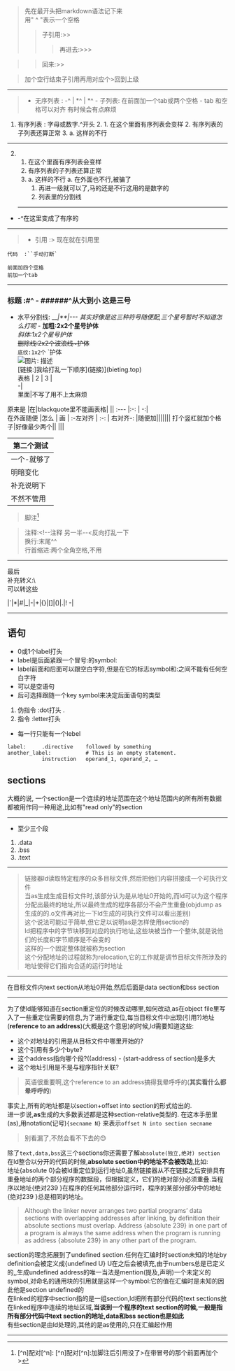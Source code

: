 >先在最开头把markdown语法记下来  
>用" ^ "表示一个空格
>> 子引用:>>
>>> 再进去:>>>

>> 回来:>>

> 加个空行结束子引用再用对应个>回到上级

___

>+ 无序列表 :   -^  | \*^ | *^
	- 子列表: 在前面加一个tab或两个空格
	- tab 和空格可以对齐 有时候会有点麻烦
1. 有序列表	: 字母或数字.^开头
	2. 1. 在这个里面有序列表会变样
	2. 有序列表的子列表还算正常
	3. a. 这样的不行

___
2.  1. 在这个里面有序列表会变样
    2. 有序列表的子列表还算正常
	3. a. 这样的不行
	a. 在外面也不行,被骗了
    	1. 再进一级就可以了,马的还是不行这用的是数字的 
    	2. 列表里的分割线
    ___
- -^在这里变成了有序的
___


>- 引用	:> 现在就在引用里
``` 
代码	:``手动打断`
```

    前面加四个空格
	前加一个tab
___
> 
### 标题	:#^ - ######^从大到小 这是三号
- 水平分割线: ___|***|--- 其实好像是这三种符号随便配,三个星号暂时不知道怎么打呢
-*_
**加粗:2x2个星号护体**  
*斜体:1x2个星号护体*  
~~删除线:2x2个波浪线~护体~~  
`底纹:1x2个` `护体  
![图片: ![描述](地址)](bieting.top)   
[链接:]我给打乱一下顺序](链接)](bieting.top)  
表格 | 2 | 3 |  
-|  
里面|不写了用不上太麻烦


原来是 |在|blackquote里不能画表格|      ||
 :--- |:-: | -:|  
  在外面随便 |怎么  | 画 |
:-左对齐 | :-: | 右对齐-: |随便加|||||||
 打个竖杠就加个格子|好像最少两个||
 |||

第二个测试|
-|  
一个-就够了|
明暗变化|原来都有的-
补充说明下|原来开表格的时候前面也要先加个空行
不然不管用|在引用里就退出引用了

>脚注[^1] 
[^1]:[^n]配对[^n]:
[^n]配对[^n]:加脚注后引用没了>在带冒号的那个前面再加个>
> 注释:<!--注释  另一半--<反向打乱一下  
换行:末尾^^  
行首缩进:两个全角空格,不用
_ _ _

最后  
补充转义:\  
可以转这些

\|`|*|#|_|-|+|{}|[]|()|.|!
-|
___ 
## 语句
- 0或1个label打头
- label是后面紧跟一个冒号:的symbol:
- label前面和后面可以跟空白字符,但是在它的标志symbol和:之间不能有任何空白字符
- 可以是空语句
- 后可选择跟随一个key symbol来决定后面语句的类型
1. 伪指令	:dot打头 .
2. 指令		:letter打头 
- 每一行只能有一个lebel
``` 
label:     .directive    followed by something
another_label:           # This is an empty statement.
           instruction   operand_1, operand_2, …
```
## sections
大概的说, 一个section是一个连续的地址范围在这个地址范围内的所有所有数据都被用作同一种用途,比如有"read only"的section  
___
- 至少三个段
1. .data
2. .bss
3. .text 
___ 
>链接器ld读取特定程序的众多目标文件,然后把他们内容拼接成一个可执行文件  
当as生成生成目标文件时,该部分认为是从地址0开始的,而ld可以为这个程序分配出最终的地址,所以最终生成的程序各部分不会产生重叠(objdump as生成的的.o文件再对比一下ld生成的可执行文件可以看出差别)  
这个说法可能过于简单,但它足以说明as是怎样使用section的  
ld把程序中的字节块移到对应的执行地址,这些块被当作一个整体,就是说他们的长度和字节顺序是不会变的  
这样的一个固定整体就被称为section  
这个分配地址的过程就称为relocation,它的工作就是调节目标文件所涉及的地址使得它们指向合适的运行时地址

___
在目标文件内text section从地址0开始,然后后面是data section和bss section  
___
为了使ld能够知道在section重定位的时候改动哪里,如何改动,as在object file里写入了一些重定位需要的信息,为了进行重定位,每当目标文件中出现(引用?)地址(**reference to an address**)(大概是这个意思)的时候,ld需要知道这些:
- 这个对地址的引用是从目标文件中哪里开始的?
- 这个引用有多少个byte?
- 这个address指向哪个段?((address) - (start-address of section)是多大
- 这个地址引用是不是与程序指针关联?
>英语很重要啊,这个reference to an address搞得我晕呼呼的(**其实看什么都晕呼呼的**)

事实上,所有的地址都是以section+offset into section的形式给出的.  
进一步说,**as**生成的大多数表述都是这种section-relative类型的.
在这本手册里(as),用notation(记号)`{secname N}` 来表示`offset N into section secname`  
>别看漏了,不然会看不下去的:sweat:

除了`text,data,bss`这三个sections你还需要了解`absolute(独立,绝对) section` 在ld整合以分开的代码的时候,**absolute section中的地址不会被改动**,比如:  
地址{absolute 0}会被ld重定位到运行地址0,虽然链接器从不在链接之后安排具有重叠地址的两个部分程序的数据段，但根据定义，它们的绝对部分必须重叠.当程序以地址{绝对239 }在程序的任何其他部分运行时，程序的某部分部分中的地址{绝对239 }总是相同的地址。
>Although the linker never arranges two partial programs’ data sections with overlapping addresses after linking, by definition their absolute sections must overlap. Address {absolute 239} in one part of a program is always the same address when the program is running as address {absolute 239} in any other part of the program.

section的理念拓展到了undefined section.任何在汇编时时section未知的地址by definition会被定义成{undefined U} U在之后会被填充,由于numbers总是已定义的,,生成undefined address的唯一当法是mention(提及,声明)一个未定义的symbol,对命名的通用块的引用就是这样一个symbol:它的值在汇编时是未知的因此他是section undefined的  
在linked的程序中section指的是一组section,ld把所有部分代码的text sections放在linked程序中连续的地址区域,**当谈到一个程序的text section的时候,一般是指所有部分代码中text section的地址,data和bss section也是如此**  
有些section是由ld处理的,其他的是as使用的,只在汇编起作用  
___
